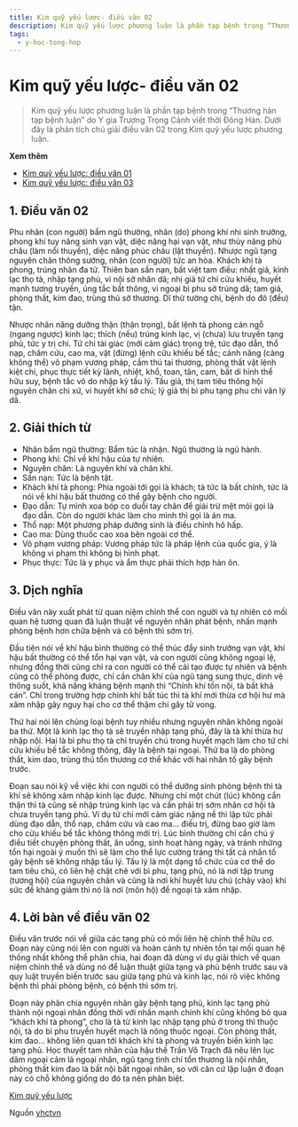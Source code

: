 ```yaml
---
title: Kim quỹ yếu lược- điều văn 02
description: Kim quỹ yếu lược phương luận là phần tạp bệnh trong “Thương hàn tạp bệnh luận” do Y gia Trương Trọng Cảnh viết thời Đông Hán. Dưới đây là phân tích chú giải điều văn 02 trong Kim quỹ yếu lược phương luận.
tags:
  - y-hoc-tong-hop
---
```


# Kim quỹ yếu lược- điều văn 02 

> Kim quỹ yếu lược phương luận là phần tạp bệnh trong “Thương hàn tạp bệnh luận” do Y gia Trương Trọng Cảnh viết thời Đông Hán. Dưới đây là phân tích chú giải điều văn 02 trong Kim quỹ yếu lược phương luận.


**Xem thêm**


* [Kim quỹ yếu lược: điều văn 01](/yhctvn/kim-quy-yeu-luoc-dieu-van-01/)
* [Kim quỹ yếu lược: điều văn 03](/yhctvn/kim-quy-yeu-luoc-dieu-van-03/)


## 1. Điều văn 02


Phu nhân (con người) bẩm ngũ thường, nhân (do) phong khí nhi sinh trưởng, phong khí tuy năng sinh vạn vật, diệc năng hại vạn vật, như thủy năng phù châu (làm nổi thuyền), diệc năng phúc châu (lật thuyền). Nhược ngũ tạng nguyên chân thông sướng, nhân (con người) tức an hòa. Khách khí tà phong, trúng nhân đa tử. Thiên ban sấn nạn, bất việt tam điều: nhất giả, kinh lạc thọ tà, nhập tạng phủ, vi nội sở nhân dã; nhị giả tứ chi cửu khiếu, huyết mạnh tương truyền, úng tắc bất thông, vi ngoại bì phu sở trúng dã; tam giả, phòng thất, kim đao, trùng thú sở thương. Dĩ thử tường chi, bệnh do đô (đều) tận.


Nhược nhân năng dưỡng thận (thận trọng), bất lệnh tà phong cán ngỗ (ngang ngược) kinh lạc; thích (nếu) trúng kinh lạc, vị (chưa) lưu truyền tạng phủ, tức y trị chi. Tứ chi tài giác (mới cảm giác) trọng trệ, tức đạo dẫn, thổ nạp, châm cứu, cao ma, vật (đừng) lệnh cửu khiếu bế tắc; cánh năng (càng không thể) vô phạm vương pháp, cầm thú tai thương, phòng thất vật lệnh kiệt chi, phục thực tiết kỳ lãnh, nhiệt, khổ, toan, tân, cam, bất di hình thể hữu suy, bệnh tắc vô do nhập kỳ tấu lý. Tấu giả, thị tam tiêu thông hội nguyên chân chi xứ, vi huyết khí sở chú; lý giả thị bì phu tạng phu chi văn lý dã. 


## 2. Giải thích từ


* Nhân bẩm ngũ thường: Bẩm túc là nhận. Ngũ thường là ngũ hành.
* Phong khí: Chỉ về khí hậu của tự nhiên.
* Nguyên chân: Là nguyên khí và chân khí.
* Sấn nạn: Tức là bệnh tật.
* Khách khí tà phong: Phía ngoài tới gọi là khách; tà tức là bất chính, tức là nói về khí hậu bất thường có thể gây bệnh cho người.
* Đạo dẫn: Tự mình xoa bóp co duỗi tay chân để giải trừ mệt mỏi gọi là đạo dẫn. Còn do người khác làm cho mình thì gọi là án ma.
* Thổ nạp: Một phương pháp dưỡng sinh là điều chỉnh hô hấp.
* Cao ma: Dùng thuốc cao xoa bên ngoài cơ thể.
* Vô phạm vương pháp: Vương pháp tức là pháp lệnh của quốc gia, ý là không vi phạm thì không bị hình phạt.
* Phục thực: Tức là y phục và ẩm thực phải thích hợp hàn ôn.


## 3. Dịch nghĩa


Điều văn này xuất phát từ quan niệm chỉnh thể con người và tự nhiên có mối quan hệ tương quan đã luận thuật về nguyên nhân phát bệnh, nhấn mạnh phòng bệnh hơn chữa bệnh và có bệnh thì sớm trị.


Đầu tiên nói về khí hậu bình thường có thể thúc đẩy sinh trưởng vạn vật, khí hậu bất thường có thể tổn hại vạn vật, và con người cũng không ngoại lệ, nhưng đồng thời cũng chỉ ra con người có thể cải tạo được tự nhiên và bệnh cũng có thể phòng được, chỉ cần chân khí của ngũ tạng sung thực, dinh vệ thông suốt, khả năng kháng bệnh mạnh thì “Chính khí tồn nội, tà bất khả cán”. Chỉ trong trường hợp chính khí bất túc thì tà khí mới thừa cơ hội hư mà xâm nhập gây nguy hại cho cơ thể thậm chí gây tử vong.


Thứ hai nói lên chủng loại bệnh tuy nhiều nhưng nguyên nhân không ngoài ba thứ. Một là kinh lạc thọ tà sẽ truyền nhập tạng phủ, đây là tà khí thừa hư nhập nội. Hai là bì phu thọ tà chỉ truyền chú trong huyết mạch làm cho tứ chi cửu khiếu bế tắc không thông, đây là bệnh tại ngoại. Thứ ba là do phòng thất, kim dao, trùng thú tổn thương cơ thể khác với hai nhân tố gây bệnh trước.





Đoạn sau nói kỹ về việc khi con người có thể dưỡng sinh phòng bệnh thì tà khí sẽ không xâm nhập kinh lạc được. Nhưng chỉ một chút (lúc) không cẩn thận thì tà cũng sẽ nhập trúng kinh lạc và cần phải trị sớm nhân cơ hội tà chưa truyền tạng phủ. Ví dụ tứ chi mới cảm giác nặng nề thì lập tức phải dùng đạo dẫn, thổ nạp, châm cứu và cao ma… điều trị, đừng bao giờ làm cho cửu khiếu bế tắc không thông mới trị. Lúc bình thường chỉ cần chú ý điều tiết chuyện phòng thất, ăn uống, sinh hoạt hàng ngày, và tránh những tổn hại ngoài ý muốn thì sẽ làm cho thể lực cường tráng thì tất cả nhân tố gây bệnh sẽ không nhập tấu lý. Tấu lý là một dạng tổ chức của cơ thể do tam tiêu chủ, có liên hệ chặt chẽ với bì phu, tạng phủ, nó là nơi tập trung (tương hội) của nguyên chân và cũng là nơi khí huyết lưu chú (chảy vào) khi sức đề kháng giảm thì nó là nơi (môn hộ) để ngoại tà xâm nhập.  




## **4. Lời bàn về điều văn 02**


Điều văn trước nói về giữa các tạng phủ có mối liên hệ chỉnh thể hữu cơ. Đoạn này cũng nói lên con người và hoàn cảnh tự nhiên tồn tại mối quan hệ thống nhất không thể phân chia, hai đoạn đã dùng ví dụ giải thích về quan niệm chỉnh thể và dùng nó để luận thuật giữa tạng và phủ bệnh trước sau và quy luật truyền biến trước sau giữa tạng phủ và kinh lạc, nói rõ việc không bệnh thì phải phòng bệnh, có bệnh thì sớm trị.


Đoạn này phân chia nguyên nhân gây bệnh tạng phủ, kinh lạc tạng phủ thành nội ngoại nhân đồng thời với nhấn mạnh chính khí cũng không bỏ qua “khách khí tà phong”, cho là tà từ kinh lạc nhập tạng phủ ở trong thì thuộc nội, tà do bì phu truyền huyết mạch là nông thuộc ngoại. Còn phòng thất, kim đao… không liên quan tới khách khí tà phong và truyền biến kinh lạc tạng phủ. Học thuyết tam nhân của hậu thế Trần Vô Trạch đã nêu lên lục dâm ngoại cảm là ngoại nhân, ngũ tạng tình chí tổn thương là nội nhân, phòng thất kim đao là bất nội bất ngoại nhân, so với căn cứ lập luận ở đoạn này có chỗ không giống do đó ta nên phân biệt.





[Kim quỹ yếu lược](/yhctvn/tag/kim-quy-yeu-luoc/)

Nguồn [yhctvn](https://yhctvn.com/kim-quy-yeu-luoc-dieu-van-02/)
